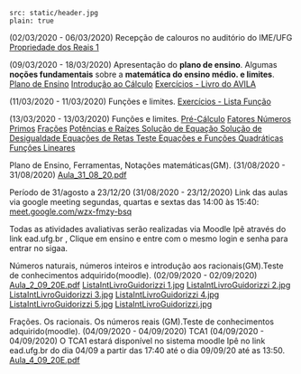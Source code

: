 ```image
src: static/header.jpg
plain: true
```
(02/03/2020 - 06/03/2020)
Recepção de calouros no auditório do IME/UFG
[Propriedade dos Reais 1](/static/calc-1/propriedades-dos-reais-1.jpg)


(09/03/2020 - 18/03/2020)
Apresentação do **plano de ensino**. Algumas **noções fundamentais** sobre a **matemática do ensino médio. e limites**.
[Plano de Ensino](/static/calc-1/PlanoCalculo2020_1Est.pdf)
[Introdução ao Cálculo](/static/calc-1/Introd_Cal.pdf)
[Exercícios - Livro do AVILA](/static/calc-1/ExLivroAVILA.pdf)

(11/03/2020 - 11/03/2020)
Funções e limites.
[Exercícios - Lista Função](/static/calc-1/Lista_funcao_13_03.pdf)

(13/03/2020 - 13/03/2020)
Funções e limites.
[Pré-Cálculo](https://www.geogebra.org/m/sre5yqxn)
[Fatores Números Primos](/static/calc-1/FatoresNumerosPrimos.pdf)
[Frações](/static/calc-1/Fracoes.pdf)
[Potências e Raízes ](/static/calc-1/PotenciasRaizes.pdf)
[Solução de Equação ](/static/calc-1/SolucaoEquacao.pdf)
[Solução de Desigualdade ](/static/calc-1/Inequacao.pdf)
[Equações de Retas ](/static/calc-1/EquacaoRetas.pdf)
[Teste ](/static/calc-1/teste.pdf)
[Equações e Funções Quadráticas ](/static/calc-1/Quadratico.pdf)
[Funções Lineares](/static/calc-1/FuncoesLin.pdf)

Plano de Ensino, Ferramentas, Notações matemáticas(GM). (31/08/2020 - 31/08/2020)
[Aula_31_08_20.pdf](https://storage.googleapis.com/ime-ufg/pdf/Aula_31_08_20.pdf)

Período de 31/agosto a 23/12/20 (31/08/2020 - 23/12/2020)
Link das aulas via google meeting segundas, quartas e sextas das 14:00 às 15:40:
[meet.google.com/wzx-fmzy-bsq](meet.google.com/wzx-fmzy-bsq)

Todas as atividades avaliativas serão realizadas via Moodle Ipê através do
link ead.ufg.br ,  Clique em ensino e entre com o mesmo login e senha para 
entrar no sigaa.

Números naturais, números inteiros e introdução aos racionais(GM).Teste de conhecimentos adquirido(moodle). (02/09/2020 - 02/09/2020)
[Aula_2_09_20E.pdf](https://storage.googleapis.com/ime-ufg/pdf/Aula_2_09_20E.pdf)
[ListaIntLivroGuidorizzi 1.jpg](https://storage.googleapis.com/ime-ufg/images/ListaIntLivroGuidorizzi%201.jpg)
[ListaIntLivroGuidorizzi 2.jpg](https://storage.googleapis.com/ime-ufg/images/ListaIntLivroGuidorizzi%202.jpg)
[ListaIntLivroGuidorizzi 3.jpg](https://storage.googleapis.com/ime-ufg/images/ListaIntLivroGuidorizzi%203.jpg)
[ListaIntLivroGuidorizzi 4.jpg](https://storage.googleapis.com/ime-ufg/images/ListaIntLivroGuidorizzi%204.jpg)
[ListaIntLivroGuidorizzi 5.jpg](https://storage.googleapis.com/ime-ufg/images/ListaIntLivroGuidorizzi%205.jpg)
[ListaIntLivroGuidorizzi.jpg](https://storage.googleapis.com/ime-ufg/images/ListaIntLivroGuidorizzi.jpg)

Frações. Os racionais. Os números reais (GM).Teste de conhecimentos adquirido(moodle). (04/09/2020 - 04/09/2020)
TCA1 (04/09/2020 - 04/09/2020)
O TCA1 estará disponível no sistema moodle Ipê no link ead.ufg.br do dia 04/09 a partir das 17:40 até o dia 09/09/20 até as 13:50.
[Aula_4_09_20E.pdf ](https://storage.googleapis.com/ime-ufg/pdf/Aula_4_09_20E.pdf)
